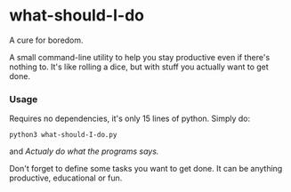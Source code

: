 # what-should-I-do
A cure for boredom.

A small command-line utility to help you stay productive even if there's nothing
to. It's like rolling a dice, but with stuff you actually want to get done.

### Usage

Requires no dependencies, it's only 15 lines of python. Simply do:

    python3 what-should-I-do.py
    
and _Actualy do what the programs says._

Don't forget to define some tasks you want to get done. It can be
anything productive, educational or fun.
